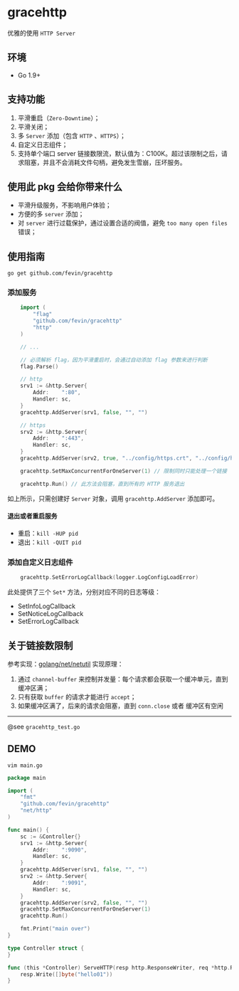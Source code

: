 # gracehttp
优雅的使用 `HTTP Server`

## 环境
* Go 1.9+

## 支持功能
1. 平滑重启（`Zero-Downtime`）；
2. 平滑关闭；
3. 多 `Server` 添加（包含 `HTTP` 、`HTTPS`）；
4. 自定义日志组件；
5. 支持单个端口 server 链接数限流，默认值为：C100K。超过该限制之后，请求阻塞，并且不会消耗文件句柄，避免发生雪崩，压坏服务。

## 使用此 pkg 会给你带来什么
* 平滑升级服务，不影响用户体验；
* 方便的多 `server` 添加；
* 对 `server` 进行过载保护，通过设置合适的阀值，避免 `too many open files` 错误；

## 使用指南
`go get github.com/fevin/gracehttp`

### 添加服务
```go
    import (
        "flag"
        "github.com/fevin/gracehttp"
        "http"
    )

    // ...

    // 必须解析 flag，因为平滑重启时，会通过自动添加 flag 参数来进行判断 
    flag.Parse()

    // http
    srv1 := &http.Server{
        Addr:    ":80",
        Handler: sc,
    }
    gracehttp.AddServer(srv1, false, "", "")

    // https
    srv2 := &http.Server{
        Addr:    ":443",
        Handler: sc,
    }
    gracehttp.AddServer(srv2, true, "../config/https.crt", "../config/https.key")

    gracehttp.SetMaxConcurrentForOneServer(1) // 限制同时只能处理一个链接

    gracehttp.Run() // 此方法会阻塞，直到所有的 HTTP 服务退出
```

如上所示，只需创建好 `Server` 对象，调用 `gracehttp.AddServer` 添加即可。

#### 退出或者重启服务
* 重启：`kill -HUP pid`
* 退出：`kill -QUIT pid`

### 添加自定义日志组件
```go
    gracehttp.SetErrorLogCallback(logger.LogConfigLoadError)
```

此处提供了三个 `Set*` 方法，分别对应不同的日志等级：
* SetInfoLogCallback
* SetNoticeLogCallback
* SetErrorLogCallback

## 关于链接数限制
参考实现：[golang/net/netutil](https://github.com/golang/net/blob/master/netutil/listen.go)
实现原理：
1. 通过 `channel-buffer` 来控制并发量：每个请求都会获取一个缓冲单元，直到缓冲区满；
2. 只有获取 `buffer` 的请求才能进行 `accept`；
3. 如果缓冲区满了，后来的请求会阻塞，直到 `conn.close` 或者 缓冲区有空闲

---
@see `gracehttp_test.go`

## DEMO
`vim main.go`
```go
package main

import (
    "fmt"
    "github.com/fevin/gracehttp"
    "net/http"
)

func main() {
    sc := &Controller{}
    srv1 := &http.Server{
        Addr:    ":9090",
        Handler: sc,
    }
    gracehttp.AddServer(srv1, false, "", "")
    srv2 := &http.Server{
        Addr:    ":9091",
        Handler: sc,
    }
    gracehttp.AddServer(srv2, false, "", "")
    gracehttp.SetMaxConcurrentForOneServer(1)
    gracehttp.Run()

    fmt.Print("main over")
}

type Controller struct {
}

func (this *Controller) ServeHTTP(resp http.ResponseWriter, req *http.Request) {
    resp.Write([]byte("hello01"))
}
```
